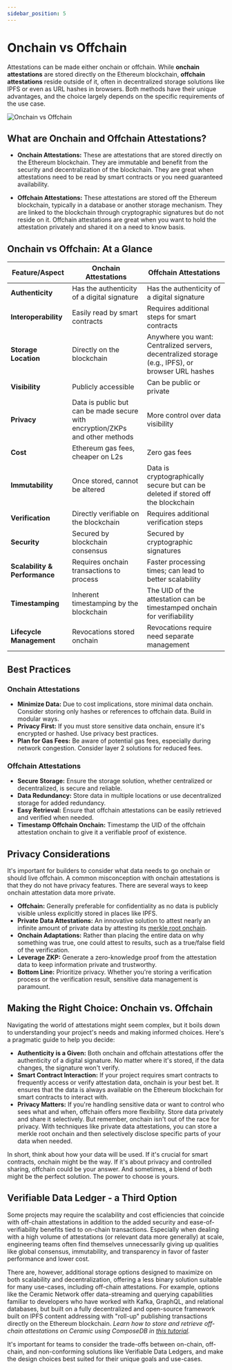 ```yaml
---
sidebar_position: 5
---
```


# Onchain vs Offchain
Attestations can be made either onchain or offchain. While **onchain attestations** are stored directly on the Ethereum blockchain, **offchain attestations** reside outside of it, often in decentralized storage solutions like IPFS or even as URL hashes in browsers. Both methods have their unique advantages, and the choice largely depends on the specific requirements of the use case.

![Onchain vs Offchain](./img/on-off-v1.png)

## What are Onchain and Offchain Attestations?
- **Onchain Attestations:** These are attestations that are stored directly on the Ethereum blockchain. They are immutable and benefit from the security and decentralization of the blockchain. They are great when attestations need to be read by smart contracts or you need guaranteed availability.

- **Offchain Attestations:** These attestations are stored off the Ethereum blockchain, typically in a database or another storage mechanism. They are linked to the blockchain through cryptographic signatures but do not reside on it. Offchain attestations are great when you want to hold the attestation privately and shared it on a need to know basis.

## Onchain vs Offchain: At a Glance
| Feature/Aspect                  | Onchain Attestations                                      | Offchain Attestations                                       |
|--------------------------------|----------------------------------------------------------|-------------------------------------------------------------|
| **Authenticity**                | Has the authenticity of a digital signature               | Has the authenticity of a digital signature                 |
| **Interoperability**            | Easily read by smart contracts                            | Requires additional steps for smart contracts               |
| **Storage Location**            | Directly on the blockchain                                | Anywhere you want: Centralized servers, decentralized storage (e.g., IPFS), or browser URL hashes |
| **Visibility**                  | Publicly accessible                                       | Can be public or private                                    |
| **Privacy**                     | Data is public but can be made secure with encryption/ZKPs and other methods | More control over data visibility                           |
| **Cost**                        | Ethereum gas fees, cheaper on L2s                         | Zero gas fees                                               |
| **Immutability**                | Once stored, cannot be altered                            | Data is cryptographically secure but can be deleted if stored off the blockchain |
| **Verification**                | Directly verifiable on the blockchain                     | Requires additional verification steps                      |
| **Security**                    | Secured by blockchain consensus                           | Secured by cryptographic signatures                         |
| **Scalability & Performance**   | Requires onchain transactions to process                  | Faster processing times; can lead to better scalability     |
| **Timestamping**                | Inherent timestamping by the blockchain                   | The UID of the attestation can be timestamped onchain for verifiability |
| **Lifecycle Management**        | Revocations stored onchain                                | Revocations require need separate management                  |


## Best Practices
### Onchain Attestations
- **Minimize Data:** Due to cost implications, store minimal data onchain. Consider storing only hashes or references to offchain data. Build in modular ways.
- **Privacy First:** If you must store sensitive data onchain, ensure it's encrypted or hashed. Use privacy best practices.
- **Plan for Gas Fees:** Be aware of potential gas fees, especially during network congestion. Consider layer 2 solutions for reduced fees.

### Offchain Attestations
- **Secure Storage:** Ensure the storage solution, whether centralized or decentralized, is secure and reliable.
- **Data Redundancy:** Store data in multiple locations or use decentralized storage for added redundancy.
- **Easy Retrieval:** Ensure that offchain attestations can be easily retrieved and verified when needed.
- **Timestamp Offchain Onchain:** Timestamp the UID of the offchain attestation onchain to give it a verifiable proof of existence.

## Privacy Considerations
It's important for builders to consider what data needs to go onchain or should live offchain. A common misconception with onchain attestations is that they do not have privacy features. There are several ways to keep onchain attestation data more private. 

- **Offchain:** Generally preferable for confidentiality as no data is publicly visible unless explicitly stored in places like IPFS.
- **Private Data Attestations:** An innovative solution to attest nearly an infinite amount of private data by attesting its [merkle root onchain](/docs/tutorials/private-data-attestations.md).
- **Onchain Adaptations:** Rather than placing the entire data on why something was true, one could attest to results, such as a true/false field of the verification. 
- **Leverage ZKP:** Generate a zero-knowledge proof from the attestation data to keep information private and trustworthy. 
- **Bottom Line:** Prioritize privacy. Whether you're storing a verification process or the verification result, sensitive data management is paramount.


## Making the Right Choice: Onchain vs. Offchain
Navigating the world of attestations might seem complex, but it boils down to understanding your project's needs and making informed choices. Here's a pragmatic guide to help you decide:

- **Authenticity is a Given:** Both onchain and offchain attestations offer the authenticity of a digital signature. No matter where it's stored, if the data changes, the signature won't verify.
- **Smart Contract Interaction:** If your project requires smart contracts to frequently access or verify attestation data, onchain is your best bet. It ensures that the data is always available on the Ethereum blockchain for smart contracts to interact with.
- **Privacy Matters:** If you're handling sensitive data or want to control who sees what and when, offchain offers more flexibility. Store data privately and share it selectively. But remember, onchain isn't out of the race for privacy. With techniques like private data attestations, you can store a merkle root onchain and then selectively disclose specific parts of your data when needed.

In short, think about how your data will be used. If it's crucial for smart contracts, onchain might be the way. If it's about privacy and controlled sharing, offchain could be your answer. And sometimes, a blend of both might be the perfect solution. The power to choose is yours.

## Verifiable Data Ledger - a Third Option

Some projects may require the scalability and cost efficiencies that coincide with off-chain attestations in addition to the added security and ease-of-verifiability benefits tied to on-chain transactions. Especially when dealing with a high volume of attestations (or relevant data more generally) at scale, engineering teams often find themselves unnecessarily giving up qualities like global consensus, immutability, and transparency in favor of faster performance and lower cost.

There are, however, additional storage options designed to maximize on both scalability and decentralization, offering a less binary solution suitable for many use-cases, including off-chain attestations. For example, options like the Ceramic Network offer data-streaming and querying capabilities familiar to developers who have worked with Kafka, GraphQL, and relational databases, but built on a fully decentralized and open-source framework built on IPFS content addressing with "roll-up" publishing transactions directly on the Ethereum blockchain. *Learn how to store and retrieve off-chain attestations on Ceramic using ComposeDB in [this tutorial](../tutorials/ceramic-storage).*

It's important for teams to consider the trade-offs between on-chain, off-chain, and non-conforming solutions like Verifiable Data Ledgers, and make the design choices best suited for their unique goals and use-cases. 
